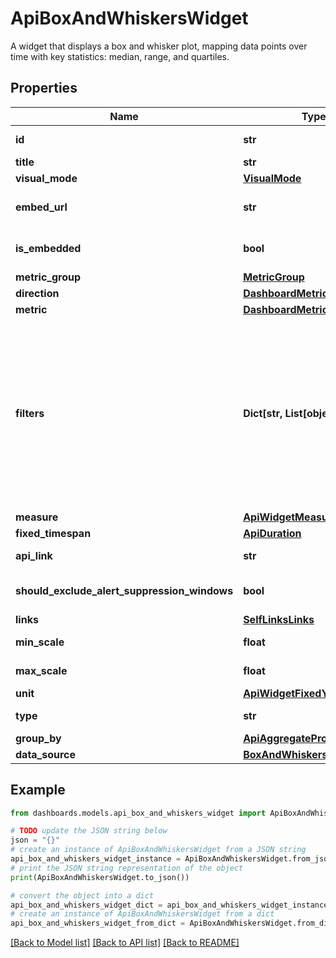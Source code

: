 # ApiBoxAndWhiskersWidget

A widget that displays a box and whisker plot, mapping data points over time with key statistics: median, range, and quartiles.

## Properties

Name | Type | Description | Notes
------------ | ------------- | ------------- | -------------
**id** | **str** | Identifier of the widget. | [optional] [readonly] 
**title** | **str** | Title of the widget | [optional] 
**visual_mode** | [**VisualMode**](VisualMode.md) |  | [optional] 
**embed_url** | **str** | When &#x60;isEmbedded&#x60; is set to &#x60;true&#x60;, an &#x60;embedUrl&#x60; is provided. | [optional] [readonly] 
**is_embedded** | **bool** | Set to &#x60;true&#x60; if widget is marked as embedded; otherwise, set to &#x60;false&#x60;. | [optional] 
**metric_group** | [**MetricGroup**](MetricGroup.md) |  | [optional] 
**direction** | [**DashboardMetricDirection**](DashboardMetricDirection.md) |  | [optional] 
**metric** | [**DashboardMetric**](DashboardMetric.md) |  | [optional] 
**filters** | **Dict[str, List[object]]** | (Optional) Specifies the filters applied to the widget. When present, the &#x60;filters&#x60; property displays. Each filter object has two properties: &#x60;filterProperty&#x60; and &#x60;filterValue&#x60;. The &#x60;filterProperty&#x60; can be values like &#x60;AGENT&#x60;, &#x60;ENDPOINT_MACHINE_ID&#x60;, &#x60;TEST&#x60;, &#x60;MONITOR&#x60;, etc.  The &#x60;filterValue&#x60; represents an identifier array of the selected property. | [optional] 
**measure** | [**ApiWidgetMeasure**](ApiWidgetMeasure.md) |  | [optional] 
**fixed_timespan** | [**ApiDuration**](ApiDuration.md) |  | [optional] 
**api_link** | **str** |  | [optional] [readonly] 
**should_exclude_alert_suppression_windows** | **bool** | Excludes alert suppression window data if set to &#x60;true&#x60;. | [optional] 
**links** | [**SelfLinksLinks**](SelfLinksLinks.md) |  | [optional] 
**min_scale** | **float** | Minimum scale configured in the widget. | [optional] 
**max_scale** | **float** | Maximum scale configured in the widget. | [optional] 
**unit** | [**ApiWidgetFixedYScalePrefix**](ApiWidgetFixedYScalePrefix.md) |  | [optional] 
**type** | **str** | Box and Whiskers widget type. | 
**group_by** | [**ApiAggregateProperty**](ApiAggregateProperty.md) |  | [optional] 
**data_source** | [**BoxAndWhiskersDatasource**](BoxAndWhiskersDatasource.md) |  | [optional] 

## Example

```python
from dashboards.models.api_box_and_whiskers_widget import ApiBoxAndWhiskersWidget

# TODO update the JSON string below
json = "{}"
# create an instance of ApiBoxAndWhiskersWidget from a JSON string
api_box_and_whiskers_widget_instance = ApiBoxAndWhiskersWidget.from_json(json)
# print the JSON string representation of the object
print(ApiBoxAndWhiskersWidget.to_json())

# convert the object into a dict
api_box_and_whiskers_widget_dict = api_box_and_whiskers_widget_instance.to_dict()
# create an instance of ApiBoxAndWhiskersWidget from a dict
api_box_and_whiskers_widget_from_dict = ApiBoxAndWhiskersWidget.from_dict(api_box_and_whiskers_widget_dict)
```
[[Back to Model list]](../README.md#documentation-for-models) [[Back to API list]](../README.md#documentation-for-api-endpoints) [[Back to README]](../README.md)


